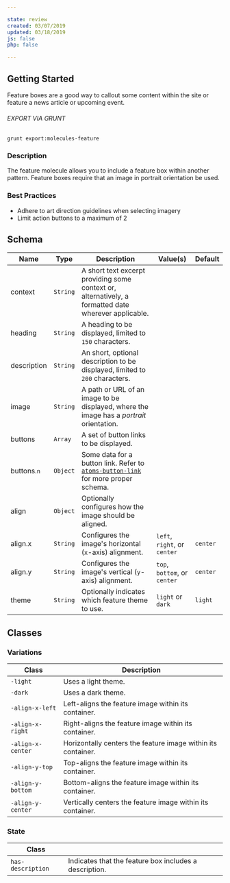 ```yaml
---

state: review
created: 03/07/2019
updated: 03/18/2019
js: false
php: false

---
```


## Getting Started

Feature boxes are a good way to callout some content within the site or feature a news article or upcoming event.

###### EXPORT VIA GRUNT

```
grunt export:molecules-feature
```


### Description

The feature molecule allows you to include a feature box within another pattern. Feature boxes require that an image in portrait orientation be used.


### Best Practices

- Adhere to art direction guidelines when selecting imagery
- Limit action buttons to a maximum of 2


## Schema

| Name        | Type      | Description                                                                                               | Value(s)  | Default   |
|-------------|-----------|-----------------------------------------------------------------------------------------------------------|-----------|-----------|
| context     | `String`  | A short text excerpt providing some context or, alternatively, a formatted date wherever applicable.      |           |           |
| heading     | `String`  | A heading to be displayed, limited to `150` characters.                                                   |           |           |
| description | `String`  | An short, optional description to be displayed, limited to `200` characters.                              |           |           |
| image       | `String`  | A path or URL of an image to be displayed, where the image has a *portrait* orientation.                  |           |           |
| buttons     | `Array`   | A set of button links to be displayed.                                                                    |           |           |
| buttons.`n` | `Object`  | Some data for a button link. Refer to [`atoms-button-link`][atoms-button-link] for more proper schema.    |           |           |
| align       | `Object`  | Optionally configures how the image should be aligned.                                                    |           |           |
| align.x     | `String`  | Configures the image's horizontal (`x`-axis) alignment.                               | `left`, `right`, or `center`  | `center`  |
| align.y     | `String`  | Configures the image's vertical (`y`-axis) alignment.                                 | `top`, `bottom`, or `center`  | `center`  |
| theme       | `String`  | Optionally indicates which feature theme to use.                                                  | `light` or `dark` | `light  ` |


## Classes

### Variations

| Class               | Description                                                   |
|---------------------|---------------------------------------------------------------|
| `-light`            | Uses a light theme.                                           |
| `-dark`             | Uses a dark theme.                                            |
| `-align-x-left`     | Left-aligns the feature image within its container.           |
| `-align-x-right`    | Right-aligns the feature image within its container.          |
| `-align-x-center`   | Horizontally centers the feature image within its container.  |
| `-align-y-top`      | Top-aligns the feature image within its container.            |
| `-align-y-bottom`   | Bottom-aligns the feature image within its container.         |
| `-align-y-center`   | Vertically centers the feature image within its container.    |

### State

| Class             |                                                                 |
|-------------------|-----------------------------------------------------------------|
| `has-description` | Indicates that the feature box includes a description.          |


[atoms-button-link]: /patterns/20-atoms-buttons-01-button-link/20-atoms-buttons-01-button-link.html

